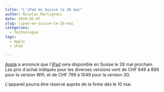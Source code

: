 ```yaml
---
title: "L'iPad en Suisse le 26 mai"
author: Nicolas Martignoni
date: 2010-05-07
slug: lipad-en-suisse-le-26-mai
categories:
  - Technologie
tags:
  - Apple
  - iPad

---
```

[Apple][1] a annoncé que l'[iPad][2] sera disponible en Suisse le 28 mai prochain. Les prix d'achat indiqués pour les diverses versions vont de CHF 649 à 899 pour la version Wifi, et de CHF 799 à 1049 pour la version 3G.

L'appareil pourra être réservé auprès de la firme dès le 10 mai.

 [1]: https://www.apple.com/
 [2]: https://www.apple.com/chfr/ipad/

<!--more-->

